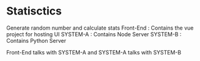 # Statisctics
Generate random number and calculate stats
Front-End : Contains the vue project for hosting UI
SYSTEM-A : Contains Node Server
SYSTEM-B : Contains Python Server

Front-End talks with SYSTEM-A and SYSTEM-A talks with SYSTEM-B
